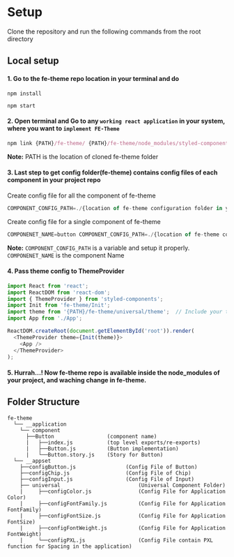 # Setup
Clone the repository and run the following commands from the root directory   

## Local setup

#### 1. Go to the fe-theme repo location in your terminal and do 
```
npm install
```
```
npm start

```
#### 2. Open terminal and Go to any ```working react application``` in your system, where you want to ```implement FE-Theme```

```js
npm link {PATH}/fe-theme/ {PATH}/fe-theme/node_modules/styled-components/ {PATH}/fe-theme/node_modules/react {PATH}/fe-theme/node_modules/react-dom 
```
**Note:** PATH is the location of cloned fe-theme folder

#### 3. Last step to get config folder(fe-theme) contains config files of each component in your project repo 

Create config file for all the component of fe-theme
```js
COMPONENT_CONFIG_PATH=./{location of fe-theme configuration folder in your application} ENVI=local CURRENT_APP_DIR=$(pwd) npm run theme-prepare --prefix ./node_modules/fe-theme
```

Create config file for a single component of fe-theme
```js
COMPONENET_NAME=button COMPONENT_CONFIG_PATH=./{location of fe-theme configuration folder in your application} ENVI=local CURRENT_APP_DIR=$(pwd)  npm run theme-prepare --prefix ./node_modules/fe-theme
```
**Note:** 
```COMPONENT_CONFIG_PATH``` is a variable and setup it properly.
```COMPONENET_NAME``` is the component Name

#### 4. Pass theme config to ThemeProvider 
```js
import React from 'react';
import ReactDOM from 'react-dom';
import { ThemeProvider } from 'styled-components';
import Init from 'fe-theme/Init';
import theme from '{PATH}/fe-theme/universal/theme';  // Include your theme to fe-theme
import App from './App';

ReactDOM.createRoot(document.getElementById('root')).render(
  <ThemeProvider theme={Init(theme)}>
    <App />
  </ThemeProvider>
);
```

#### 5. Hurrah...! Now fe-theme repo is available inside the node_modules of your project, and waching change in fe-theme.


<!-- # open http://localhost:6006 -->

## Folder Structure

```
fe-theme
  └── __application      
    └── component                   
      ├──Button                 (component name)
      |   ├──index.js           (top level exports/re-exports)
      |   ├──Button.js          (Button implementation)
      |   └──Button.story.js    (Story for Button)
  └── __appset
    ├──configButton.js                (Config File of Button)
    ├──configChip.js                  (Config File of Chip)
    ├──configInput.js                 (Config File of Input)
    ├── universal                         (Universal Component Folder)
    |     ├──configColor.js               (Config File for Application Color)
    |     ├──configFontFamily.js          (Config File for Application FontFamily)
    |     ├──configFontSize.js            (Config File for Application FontSize)
    |     ├──configFontWeight.js          (Config File for Application FontWeight)
    |     └──configPXL.js                 (Config File contain PXL function for Spacing in the application)
      
```
